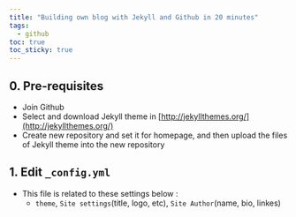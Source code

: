 ```yaml
---
title: "Building own blog with Jekyll and Github in 20 minutes"
tags:
  - github
toc: true
toc_sticky: true
---
```


## 0. Pre-requisites
 - Join Github
 - Select and download Jekyll theme in [http://jekyllthemes.org/](http://jekyllthemes.org/)
 - Create new repository and set it for homepage, and then upload the files of Jekyll theme into the new repository

## 1. Edit `_config.yml`
 - This file is related to these settings below :
   * `theme`, `Site settings`(title, logo, etc), `Site Author`(name, bio, linkes)
